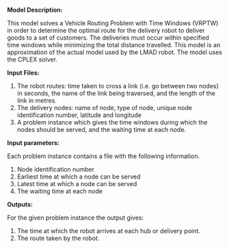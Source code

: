 **Model Description:**

This model solves a Vehicle Routing Problem with Time Windows (VRPTW) in order to determine the optimal route for the delivery robot to deliver goods to a set of customers. The deliveries must occur within specified time windows while minimizing the total distance travelled. This model is an approximation of the actual model used by the LMAD robot. The model uses the CPLEX solver.

**Input Files:**

1.  The robot routes: time taken to cross a link (i.e. go between two nodes) in seconds, the name of the link being traversed, and the length of the link in metres.
2.  The delivery nodes: name of node, type of node, unique node identification number, latitude and longitude
3.  A problem instance which gives the time windows during which the nodes should be served, and the waiting time at each node.

**Input parameters:**

Each problem instance contains a file with the following information.

1.  Node identification number
2.  Earliest time at which a node can be served
3.  Latest time at which a node can be served
4.  The waiting time at each node

**Outputs:**

For the given problem instance the output gives:

1.  The time at which the robot arrives at each hub or delivery point.
2.  The route taken by the robot.
